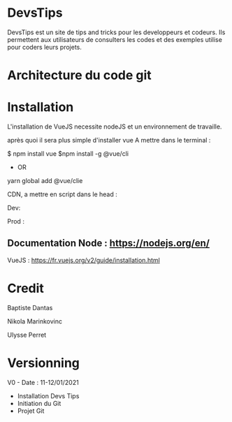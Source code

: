 # DevsTips
DevsTips est un site de tips and tricks pour les developpeurs et codeurs.
Ils permettent aux utilisateurs de consulters les codes et des exemples utilise pour coders leurs projets. 

# Architecture du code git

# Installation
L'installation de VueJS necessite nodeJS et un environnement de travaille.

après quoi il sera plus simple d'installer vue
A mettre dans le terminal :


$ npm install vue
$npm install -g @vue/cli
* OR 

yarn global add @vue/clie


CDN, a mettre en script dans le head :

Dev: <script src="https://cdn.jsdelivr.net/npm/vue@2/dist/vue.js"></script>

Prod : <script src="https://cdn.jsdelivr.net/npm/vue@2.6.0"></script>

Documentation Node : https://nodejs.org/en/
- 
VueJS :  https://fr.vuejs.org/v2/guide/installation.html

# Credit
Baptiste Dantas

Nikola Marinkovinc

Ulysse Perret

# Versionning
V0 - Date : 11-12/01/2021
- Installation Devs Tips
- Initiation du Git
- Projet Git